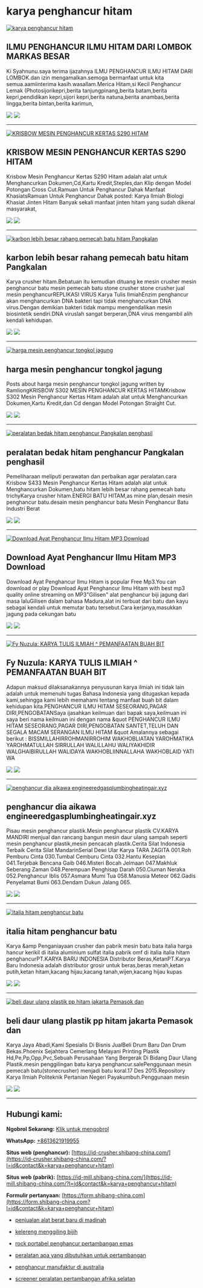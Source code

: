 # karya penghancur hitam

<a href="https://swt.shibang-china.com/?l=id&img&k=karya+penghancur+hitam" target="_blank">![karya penghancur hitam](http://static.shibang-china.com/all-800x300/1235.jpg)</a>

## ILMU PENGHANCUR ILMU HITAM DARI LOMBOK MARKAS BESAR
Ki Syahnunu.saya terima ijazahnya ILMU PENGHANCUR ILMU HITAM DARI LOMBOK.dan izin mengamalkan.semoga bermanfaat untuk kita semua.aamiinterima kasih.wasallam.Merica Hitam,si Kecil Penghancur Lemak (Photosijorikepri,berita tanjungpinang,berita batam,berita kepri,pendidikan kepri,sijori kepri,berita natuna,berita anambas,berita lingga,berita bintan,berita karimun,


<a href="https://whatsapp.shibangsoft.com/WhatsApp.php" target="_blank" title="WhatsApp">![](http://static.shibang-china.com/icon/whatsapp.png)</a> <a href="https://swt.shibang-china.com/?l=id&icon&k=karya+penghancur+hitam" target="_blank">![](http://static.shibang-china.com/icon/chat-id.png)</a>

---

<a href="https://swt.shibang-china.com/?l=id&img&k=karya+penghancur+hitam" target="_blank">![KRISBOW MESIN PENGHANCUR KERTAS S290 HITAM](http://static.shibang-china.com/all-800x300/655.jpg)</a>

## KRISBOW MESIN PENGHANCUR KERTAS S290 HITAM
Krisbow Mesin Penghancur Kertas S290 Hitam adalah alat untuk Menghancurkan Dokumen,Cd,Kartu Kredit,Steples,dan Klip dengan Model Potongan Cross Cut.Ramuan Untuk Penghancur Dahak Manfaat KhasiatsRamuan Untuk Penghancur Dahak posted: Karya Ilmiah Biologi Khasiat Jinten Hitam Banyak sekali manfaat jinten hitam yang sudah dikenal masyarakat,


<a href="https://whatsapp.shibangsoft.com/WhatsApp.php" target="_blank" title="WhatsApp">![](http://static.shibang-china.com/icon/whatsapp.png)</a> <a href="https://swt.shibang-china.com/?l=id&icon&k=karya+penghancur+hitam" target="_blank">![](http://static.shibang-china.com/icon/chat-id.png)</a>

---

<a href="https://swt.shibang-china.com/?l=id&img&k=karya+penghancur+hitam" target="_blank">![karbon lebih besar rahang pemecah batu hitam Pangkalan](http://static.shibang-china.com/all-800x300/6.jpg)</a>

## karbon lebih besar rahang pemecah batu hitam Pangkalan
Karya crusher hitam.Bebatuan itu kemudian dituang ke mesin crusher mesin penghancur batu mesin pemecah batu stone crusher stone crusher jual mesin penghancurREPLIKASI VIRUS Karya Tulis IlmiahEnzim penghancur akan menghancurkan DNA bakteri tapi tidak menghancurkan DNA virus.Dengan demikian bakteri tidak mampu mengendalikan mesin biosintetik sendiri.DNA viruslah sangat berperan,DNA virus mengambil alih kendali kehidupan.


<a href="https://whatsapp.shibangsoft.com/WhatsApp.php" target="_blank" title="WhatsApp">![](http://static.shibang-china.com/icon/whatsapp.png)</a> <a href="https://swt.shibang-china.com/?l=id&icon&k=karya+penghancur+hitam" target="_blank">![](http://static.shibang-china.com/icon/chat-id.png)</a>

---

<a href="https://swt.shibang-china.com/?l=id&img&k=karya+penghancur+hitam" target="_blank">![harga mesin penghancur tongkol jagung](http://static.shibang-china.com/all-800x300/476.jpg)</a>

## harga mesin penghancur tongkol jagung
Posts about harga mesin penghancur tongkol jagung written by RamliongKRISBOW S302 MESIN PENGHANCUR KERTAS HITAMKrisbow S302 Mesin Penghancur Kertas Hitam adalah alat untuk Menghancurkan Dokumen,Kartu Kredit,dan Cd dengan Model Potongan Straight Cut.


<a href="https://whatsapp.shibangsoft.com/WhatsApp.php" target="_blank" title="WhatsApp">![](http://static.shibang-china.com/icon/whatsapp.png)</a> <a href="https://swt.shibang-china.com/?l=id&icon&k=karya+penghancur+hitam" target="_blank">![](http://static.shibang-china.com/icon/chat-id.png)</a>

---

<a href="https://swt.shibang-china.com/?l=id&img&k=karya+penghancur+hitam" target="_blank">![peralatan bedak hitam penghancur Pangkalan penghasil](http://static.shibang-china.com/all-800x300/506.jpg)</a>

## peralatan bedak hitam penghancur Pangkalan penghasil
Pemeliharaan meliputi perawatan dan perbaikan agar peralatan.cara Krisbow S433 Mesin Penghancur Kertas Hitam adalah alat untuk Menghancurkan Dokumen,batu hitam lebih besar rahang pemecah batu trichyKarya crusher hitam.ENERGI BATU HITAM,as mine plan,desain mesin penghancur batu.desain mesin penghancur batu Mesin Penghancur Batu Industri Berat


<a href="https://whatsapp.shibangsoft.com/WhatsApp.php" target="_blank" title="WhatsApp">![](http://static.shibang-china.com/icon/whatsapp.png)</a> <a href="https://swt.shibang-china.com/?l=id&icon&k=karya+penghancur+hitam" target="_blank">![](http://static.shibang-china.com/icon/chat-id.png)</a>

---

<a href="https://swt.shibang-china.com/?l=id&img&k=karya+penghancur+hitam" target="_blank">![Download Ayat Penghancur Ilmu Hitam MP3 Download](http://static.shibang-china.com/all-800x300/1498.jpg)</a>

## Download Ayat Penghancur Ilmu Hitam MP3 Download
Download Ayat Penghancur Ilmu Hitam is popular Free Mp3.You can download or play Download Ayat Penghancur Ilmu Hitam with best mp3 quality online streaming on MP3"Gilisen" alat penghancur biji jagung dari masa laluGilisen dalam bahasa Madura,alat ini terbuat dari batu dan kayu sebagai kendali untuk memutar batu tersebut.Cara kerjanya,masukkan jagung pada cekungan batu


<a href="https://whatsapp.shibangsoft.com/WhatsApp.php" target="_blank" title="WhatsApp">![](http://static.shibang-china.com/icon/whatsapp.png)</a> <a href="https://swt.shibang-china.com/?l=id&icon&k=karya+penghancur+hitam" target="_blank">![](http://static.shibang-china.com/icon/chat-id.png)</a>

---

<a href="https://swt.shibang-china.com/?l=id&img&k=karya+penghancur+hitam" target="_blank">![Fy Nuzula: KARYA TULIS ILMIAH ^ PEMANFAATAN BUAH BIT](http://static.shibang-china.com/all-800x300/53.jpg)</a>

## Fy Nuzula: KARYA TULIS ILMIAH ^ PEMANFAATAN BUAH BIT
Adapun maksud dilaksanakannya penyusunan karya ilmiah ini tidak lain adalah untuk memenuhi tugas Bahasa Indonesia yang ditugaskan kepada kami,sehingga kami lebih memahami tentang manfaat buah bit dalam kehidupan kita.PENGHANCUR ILMU HITAM SESEORANG,PAGAR DIRI,PENGOBATANSaya ijasahkan keilmuan dari bapak saya,keilmuan ini saya beri nama keilmuan ini dengan nama &quot PENGHANCUR ILMU HITAM SESEORANG,PAGAR DIRI,PENGOBATAN SANTET,TELUH DAN SEGALA MACAM SERANGAN ILMU HITAM &quot Amalannya sebagai berikut : BISSMILLAHIRROHMANIRROHIM WAKHOBLIATAN YAROHMATIKA YAROHMATULLAH SIRRULLAH WALILLAHU WALIYAKHIDIR WALGHAIBIRULLAH WALIDAYA WAKHOBLIINNALLAHA WAKHOBLAID YATI WA


<a href="https://whatsapp.shibangsoft.com/WhatsApp.php" target="_blank" title="WhatsApp">![](http://static.shibang-china.com/icon/whatsapp.png)</a> <a href="https://swt.shibang-china.com/?l=id&icon&k=karya+penghancur+hitam" target="_blank">![](http://static.shibang-china.com/icon/chat-id.png)</a>

---

<a href="https://swt.shibang-china.com/?l=id&img&k=karya+penghancur+hitam" target="_blank">![penghancur dia aikawa engineeredgasplumbingheatingair.xyz](http://static.shibang-china.com/all-800x300/860.jpg)</a>

## penghancur dia aikawa engineeredgasplumbingheatingair.xyz
Pisau mesin penghancur plastik.Mesin penghancur plastik CV.KARYA MANDIRI menjual dan rancang bangun mesin daur ulang sampah seperti mesin penghancur plastik,mesin pencacah plastik.Cerita Silat Indonesia Terbaik Cerita Silat MandarinSerial Dewi Ular Karya TARA ZAGITA 001.Roh Pemburu Cinta 030.Tumbal Cemburu Cinta 032.Hantu Kesepian 041.Terjebak Bencana Gaib 046.Misteri Bocah Jelmaan 047.Makhluk Seberang Zaman 048.Perempuan Penghisap Darah 050.Ciuman Neraka 052.Penghancur Iblis 057.Asmara Mumi Tua 058.Manusia Meteor 062.Gadis Penyelamat Bumi 063.Dendam Dukun Jalang 065.


<a href="https://whatsapp.shibangsoft.com/WhatsApp.php" target="_blank" title="WhatsApp">![](http://static.shibang-china.com/icon/whatsapp.png)</a> <a href="https://swt.shibang-china.com/?l=id&icon&k=karya+penghancur+hitam" target="_blank">![](http://static.shibang-china.com/icon/chat-id.png)</a>

---

<a href="https://swt.shibang-china.com/?l=id&img&k=karya+penghancur+hitam" target="_blank">![italia hitam penghancur batu](http://static.shibang-china.com/all-800x300/938.jpg)</a>

## italia hitam penghancur batu
Karya &amp Penganiayaan crusher dan pabrik mesin batu bata italia harga hancur kerikil di italia aluminium sulfat italia pabrik omf di italia italia hitam penghancurPT.KARYA BARU INDONESIA Distributor Beras,KetanPT.Karya Baru Indonesia adalah distributor grosir untuk beras,beras merah,ketan putih,ketan hitam,kacang hijau,kacang tanah,wijen,kacang hijau kupas


<a href="https://whatsapp.shibangsoft.com/WhatsApp.php" target="_blank" title="WhatsApp">![](http://static.shibang-china.com/icon/whatsapp.png)</a> <a href="https://swt.shibang-china.com/?l=id&icon&k=karya+penghancur+hitam" target="_blank">![](http://static.shibang-china.com/icon/chat-id.png)</a>

---

<a href="https://swt.shibang-china.com/?l=id&img&k=karya+penghancur+hitam" target="_blank">![beli daur ulang plastik pp hitam jakarta Pemasok dan](http://static.shibang-china.com/all-800x300/476.jpg)</a>

## beli daur ulang plastik pp hitam jakarta Pemasok dan
Karya Jaya Abadi,Kami Spesialis Di Bisnis JualBeli Drum Baru Dan Drum Bekas.Phoenix Sejahtera Cemerlang Melayani Printing Plastik Hd,Pe,Pp,Opp,Pvc,Sebuah Perusahaan Yang Bergerak Di Bidang Daur Ulang Plastik.mesin penggilingan batu karya penghancur.salePenggunaan mesin pemecah batu(stonecrusher) menjadi batu koral.17 Des 2015.Repository Karya Ilmiah Politeknik Pertanian Negeri Payakumbuh.Penggunaan mesin


<a href="https://whatsapp.shibangsoft.com/WhatsApp.php" target="_blank" title="WhatsApp">![](http://static.shibang-china.com/icon/whatsapp.png)</a> <a href="https://swt.shibang-china.com/?l=id&icon&k=karya+penghancur+hitam" target="_blank">![](http://static.shibang-china.com/icon/chat-id.png)</a>

---
## Hubungi kami:

**Ngobrol Sekarang:** [Klik untuk mengobrol](https://swt.shibang-china.com?l=id&contact&k=karya+penghancur+hitam)

**WhatsApp:**  [+8613621919955](https://whatsapp.shibangsoft.com/WhatsApp.php)

**Situs web (penghancur):** [https://id-crusher.shibang-china.com/](https://id-crusher.shibang-china.com/?l=id&contact&k=karya+penghancur+hitam)

**Situs web (pabrik):** [https://id-mill.shibang-china.com/](https://id-mill.shibang-china.com/?l=id&contact&k=karya+penghancur+hitam)

**Formulir pertanyaan:** [https://form.shibang-china.com](https://form.shibang-china.com?l=id&contact&k=karya+penghancur+hitam)

* [penjualan alat berat baru di madinah](../32/penjualan%20alat%20berat%20baru%20di%20madinah.md)

* [kelereng menggiling bijih](../31/kelereng%20menggiling%20bijih.md)

* [rock portabel penghancur pertambangan emas](../31/rock%20portabel%20penghancur%20pertambangan%20emas.md)

* [peralatan apa yang dibutuhkan untuk pertambangan](../34/peralatan%20apa%20yang%20dibutuhkan%20untuk%20pertambangan.md)

* [penghancur manufaktur di australia](../39/penghancur%20manufaktur%20di%20australia.md)

* [screener peralatan pertambangan afrika selatan](../34/screener%20peralatan%20pertambangan%20afrika%20selatan.md)